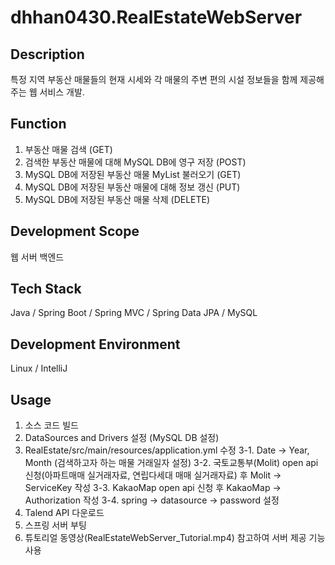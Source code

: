 # dhhan0430.RealEstateWebServer

## Description
특정 지역 부동산 매물들의 현재 시세와 각 매물의 주변 편의 시설 정보들을 함께 제공해주는 웹 서비스 개발.

## Function
1. 부동산 매물 검색 (GET)
2. 검색한 부동산 매물에 대해 MySQL DB에 영구 저장 (POST)
3. MySQL DB에 저장된 부동산 매물 MyList 불러오기 (GET)
4. MySQL DB에 저장된 부동산 매물에 대해 정보 갱신 (PUT)
5. MySQL DB에 저장된 부동산 매물 삭제 (DELETE)

## Development Scope
웹 서버 백엔드

## Tech Stack
Java / Spring Boot / Spring MVC / Spring Data JPA / MySQL

## Development Environment
Linux / IntelliJ

## Usage
1. 소스 코드 빌드
2. DataSources and Drivers 설정 (MySQL DB 설정)
3. RealEstate/src/main/resources/application.yml 수정
  3-1. Date -> Year, Month (검색하고자 하는 매물 거래일자 설정)
  3-2. 국토교통부(Molit) open api 신청(아파트매매 실거래자료, 연립다세대 매매 실거래자료) 후 Molit -> ServiceKey 작성
  3-3. KakaoMap open api 신청 후 KakaoMap -> Authorization 작성
  3-4. spring -> datasource -> password 설정
4. Talend API 다운로드
5. 스프링 서버 부팅
6. 튜토리얼 동영상(RealEstateWebServer_Tutorial.mp4) 참고하여 서버 제공 기능 사용
